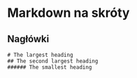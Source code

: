 # Markdown na skróty

## Nagłówki
```
# The largest heading
## The second largest heading
###### The smallest heading
```

